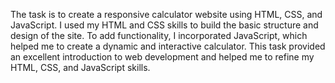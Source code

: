 The task is to create a responsive calculator website using HTML, CSS, and JavaScript. I used my HTML and CSS skills to build the basic structure and design of the site. To add functionality, I incorporated JavaScript, which helped me to create a dynamic and interactive calculator. This task provided an excellent introduction to web development and helped me to refine my HTML, CSS, and JavaScript skills.
